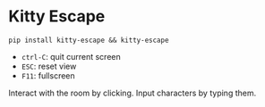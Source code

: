 # Kitty Escape
`pip install kitty-escape && kitty-escape`

* `ctrl-C`: quit current screen
* `ESC`: reset view
* `F11`: fullscreen

Interact with the room by clicking. Input characters by typing them.
